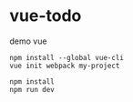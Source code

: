# vue-todo
demo vue


```
npm install --global vue-cli
vue init webpack my-project
```

```
npm install
npm run dev
```


